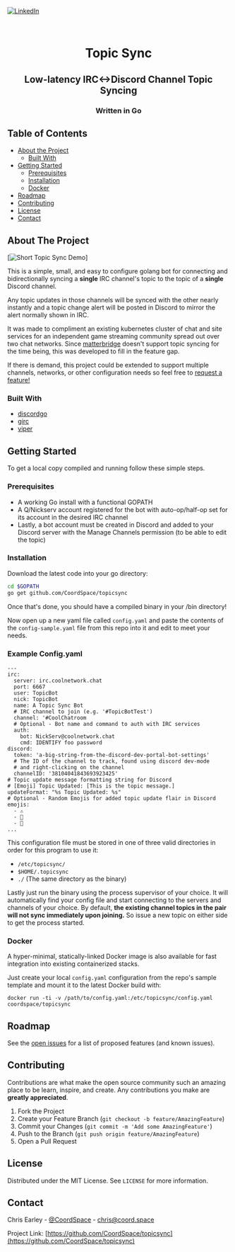[![LinkedIn][linkedin-shield]][linkedin-url]


<br />
<p align="center">
  <h1 align="center">Topic Sync</h1>
  <h2 align="center">Low-latency IRC<->Discord Channel Topic Syncing</h2>
  <h3 align="center">Written in Go</h3>
</p>


## Table of Contents
* [About the Project](#about-the-project)
  * [Built With](#built-with)
* [Getting Started](#getting-started)
  * [Prerequisites](#prerequisites)
  * [Installation](#installation)
  * [Docker](#Docker)
* [Roadmap](#roadmap)
* [Contributing](#contributing)
* [License](#license)
* [Contact](#contact)


<!-- ABOUT THE PROJECT -->
## About The Project

[![Short Topic Sync Demo][product-screenshot]]

This is a simple, small, and easy to configure golang bot for connecting and bidirectionally syncing a __single__ IRC channel's topic to the topic of a __single__ Discord channel. 

Any topic updates in those channels will be synced with the other nearly instantly and a topic change alert will be posted in Discord to mirror the alert normally shown in IRC.

It was made to compliment an existing kubernetes cluster of chat and site services for an independent game streaming community spread out over two chat networks. Since [matterbridge](https://github.com/42wim/matterbridge) doesn't support topic syncing for the time being, this was developed to fill in the feature gap.

If there is demand, this project could be extended to support multiple channels, networks, or other configuration needs so feel free to <a href="https://github.com/CoordSpace/topicsync/issues">request a feature!</a>


### Built With

* [discordgo](https://github.com/bwmarrin/discordgo)
* [girc](https://github.com/lrstanley/girc)
* [viper](https://github.com/spf13/viper)

## Getting Started

To get a local copy compiled and running follow these simple steps.

### Prerequisites

* A working Go install with a functional GOPATH
* A Q/Nickserv account registered for the bot with auto-op/half-op set for its account in the desired IRC channel
* Lastly, a bot account must be created in Discord and added to your Discord server with the Manage Channels permission (to be able to edit the topic)

### Installation
 
Download the latest code into your go directory:
```sh
cd $GOPATH
go get github.com/CoordSpace/topicsync
```

Once that's done, you should have a compiled binary in your /bin directory!

Now open up a new yaml file called `config.yaml` and paste the contents of the `config-sample.yaml` file from this repo into it and edit to meet your needs.

### Example Config.yaml

```
---
irc:
  server: irc.coolnetwork.chat
  port: 6667
  user: TopicBot
  nick: TopicBot
  name: A Topic Sync Bot
  # IRC channel to join (e.g. '#TopicBotTest')
  channel: '#CoolChatroom
  # Optional - Bot name and command to auth with IRC services
  auth:
    bot: NickServ@coolnetwork.chat
    cmd: IDENTIFY foo password
discord:
  token: 'a-big-string-from-the-discord-dev-portal-bot-settings'
  # The ID of the channel to track, found using discord dev-mode 
  # and right-clicking on the channel
  channelID: '38104041843693923425'
# Topic update message formatting string for Discord
# [Emoji] Topic Updated: [This is the topic message.]
updateFormat: "%s Topic Updated: %s"
# Optional - Random Emojis for added topic update flair in Discord
emojis:
  - ⚠️
  - 🔔
  - 🚨
...

```

This configuration file must be stored in one of three valid directories in order for this program to use it:

* `/etc/topicsync/`
* `$HOME/.topicsync`
* `./` (The same directory as the binary)

Lastly just run the binary using the process supervisor of your choice. It will automatically find your config file and start connecting to the servers and channels of your choice. By default, __the existing channel topics in the pair will not sync immediately upon joining.__ So issue a new topic on either side to get the process started. 

### Docker
A hyper-minimal, statically-linked Docker image is also available for fast integration into existing containerized stacks.

Just create your local `config.yaml` configuration from the repo's sample template and mount it to the latest Docker build with:

`docker run -ti -v /path/to/config.yaml:/etc/topicsync/config.yaml coordspace/topicsync`

<!-- ROADMAP -->
## Roadmap

See the [open issues](https://github.com/CoordSpace/topicsync/issues) for a list of proposed features (and known issues).



<!-- CONTRIBUTING -->
## Contributing

Contributions are what make the open source community such an amazing place to be learn, inspire, and create. Any contributions you make are **greatly appreciated**.

1. Fork the Project
2. Create your Feature Branch (`git checkout -b feature/AmazingFeature`)
3. Commit your Changes (`git commit -m 'Add some AmazingFeature'`)
4. Push to the Branch (`git push origin feature/AmazingFeature`)
5. Open a Pull Request



<!-- LICENSE -->
## License

Distributed under the MIT License. See `LICENSE` for more information.



<!-- CONTACT -->
## Contact

Chris Earley - [@CoordSpace](https://twitter.com/CoordSpace) - chris@coord.space

Project Link: [https://github.com/CoordSpace/topicsync](https://github.com/CoordSpace/topicsync)


<!-- MARKDOWN LINKS & IMAGES -->
<!-- https://www.markdownguide.org/basic-syntax/#reference-style-links -->
[linkedin-shield]: https://img.shields.io/badge/-LinkedIn-black.svg?style=flat-square&logo=linkedin&colorB=555
[linkedin-url]: https://coord.space/in
[product-screenshot]: https://giant.gfycat.com/ExcellentIdleBluetickcoonhound.gif
